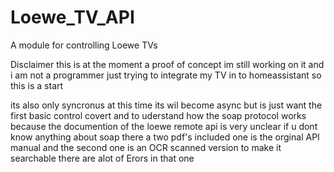 # Loewe_TV_API
A module for controlling Loewe TVs


Disclaimer this is at the moment a proof of concept im still working on it and i am not a programmer just trying
to integrate my TV in to homeassistant so this is a start 

its also only syncronus at this time its wil become async but is just want the first basic control covert
and to uderstand how the soap protocol works because the documention of the loewe remote api is very unclear if u dont know anything about soap
there a two pdf's included one is the orginal API manual and the second one is an OCR scanned
version to make it searchable there are alot of Erors in that one




